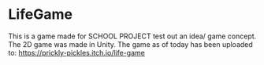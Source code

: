 # LifeGame
This is a game made for SCHOOL PROJECT test out an idea/ game concept.
The 2D game was made in Unity.
The game as of today has been uploaded to:
https://prickly-pickles.itch.io/life-game
